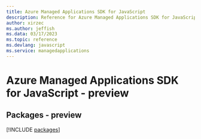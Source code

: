 ```yaml
---
title: Azure Managed Applications SDK for JavaScript
description: Reference for Azure Managed Applications SDK for JavaScript
author: xirzec
ms.author: jeffish
ms.data: 03/17/2023
ms.topic: reference
ms.devlang: javascript
ms.service: managedapplications
---
```

# Azure Managed Applications SDK for JavaScript - preview
## Packages - preview
[!INCLUDE [packages](managed-applications-index.md)]